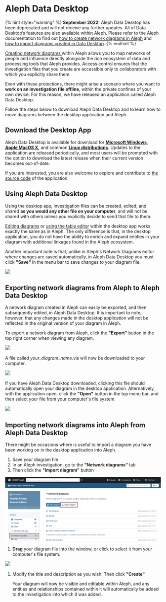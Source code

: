 # Aleph Data Desktop

{% hint style="warning" %}
**September 2022:** Aleph Data Desktop has been deprecated and will not receive any further updates. All of Data Desktop’s features are also available within Aleph. Please refer to the Aleph documentation to find out [how to create network diagrams in Aleph](building-out-your-investigation/network-diagrams.md) and [how to import diagrams created in Data Desktop](aleph-data-desktop.md#importing-network-diagrams-into-aleph-from-aleph-data-desktop).
{% endhint %}

[Creating network diagrams ](building-out-your-investigation/network-diagrams.md)within Aleph allows you to map networks of people and influence directly alongside the rich ecosystem of data and processing tools that Aleph provides. Access control ensures that the investigation files that you create are accessible only to collaborators with which you explicitly share them.

Even with these protections, there might arise a scenario where you want to **work on an investigation file offline**, within the private confines of your own device. For this reason, we have released an application called Aleph Data Desktop.

Follow the steps below to download Aleph Data Desktop and to learn how to move diagrams between the desktop application and Aleph.

## Download the Desktop App

Aleph Data Desktop is available for download for [**Microsoft Windows**](https://github.com/alephdata/datadesktop/releases/latest/download/Aleph-Data-Desktop.exe), [**Apple MacOS X**](https://github.com/alephdata/datadesktop/releases/latest/download/Aleph-Data-Desktop.dmg)**,** and common [**Linux distributions**](https://github.com/alephdata/datadesktop/releases/latest/download/Aleph.Data.Desktop.deb). Updates to the application are released periodically, and most users will be prompted with the option to download the latest release when their current version becomes out-of-date.

If you are interested, you are also welcome to explore and contribute to [the source code](https://github.com/alephdata/visdesktop) of the application.

## Using Aleph Data Desktop

Using the desktop app, investigation files can be created, edited, and shared **as you would any other file on your computer**, and will not be shared with others unless you explicitly decide to send that file to them.

[Editing diagrams](building-out-your-investigation/network-diagrams.md) or [using the table editor](building-out-your-investigation/using-the-table-editor.md) within the desktop app works exactly the same as in Aleph. The only difference is that, in the desktop application, you do not have the ability to enrich and expand entities in your diagram with additional linkages found in the Aleph ecosystem.

Another important note is that, unlike in Aleph's Network Diagrams editor where changes are saved automatically, in Aleph Data Desktop you must click **"Save"** in the menu bar to save changes to your diagram file.

![](../.gitbook/assets/screen-shot-2020-07-22-at-13.34.23.png)

## Exporting network diagrams from Aleph to Aleph Data Desktop

A network diagram created in Aleph can easily be exported, and then subsequently edited, in Aleph Data Desktop. It is important to note, however, that any changes made in the desktop application will not be reflected in the original version of your diagram in Aleph.

To export a network diagram from Aleph, click the **"Export"** button in the top right corner when viewing any diagram.

![](../.gitbook/assets/screen-shot-2020-07-22-at-12.57.02.png)

A file called _your\_diagram\_name_.vis will now be downloaded to your computer.

![](../.gitbook/assets/screen-shot-2020-07-22-at-12.59.02.png)

If you have Aleph Data Desktop downloaded, clicking this file should automatically open your diagram in the desktop application. Alternatively, with the application open, click the **"Open"** button in the top menu bar, and then select your file from your computer's file system.

![](../.gitbook/assets/screen-shot-2020-07-22-at-13.48.09.png)

## Importing network diagrams into Aleph from Aleph Data Desktop

There might be occasions where is useful to import a diagram you have been working on in the desktop application into Aleph.

1. Save your diagram file
2. In an Aleph investigation, go to the **"Network diagrams"** tab
3. Then click the **"Import diagram"** button

![](../.gitbook/assets/screen-shot-2021-02-11-at-13.23.04.png)

1. **Drag** your diagram file into the window, or click to select it from your computer's file system.

![](../.gitbook/assets/screen-shot-2020-07-22-at-13.39.32.png)

1.  Modify the title and description as you wish. Then click **"Create"**

    Your diagram will now be visible and editable within Aleph, and any entities and relationships contained within it will automatically be added to the investigation into which it was added.
